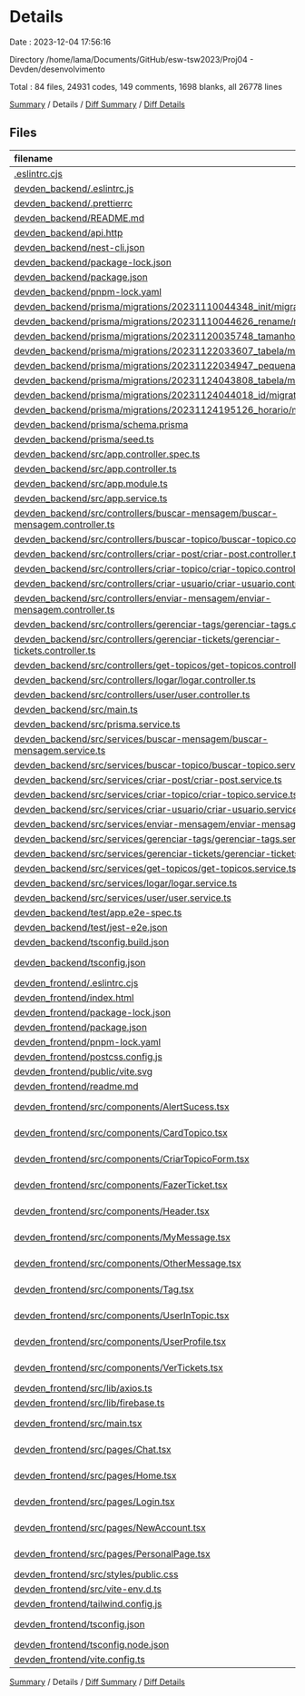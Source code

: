 # Details

Date : 2023-12-04 17:56:16

Directory /home/lama/Documents/GitHub/esw-tsw2023/Proj04 - Devden/desenvolvimento

Total : 84 files,  24931 codes, 149 comments, 1698 blanks, all 26778 lines

[Summary](results.md) / Details / [Diff Summary](diff.md) / [Diff Details](diff-details.md)

## Files
| filename | language | code | comment | blank | total |
| :--- | :--- | ---: | ---: | ---: | ---: |
| [.eslintrc.cjs](/.eslintrc.cjs) | JavaScript | 14 | 0 | 1 | 15 |
| [devden_backend/.eslintrc.js](/devden_backend/.eslintrc.js) | JavaScript | 25 | 0 | 1 | 26 |
| [devden_backend/.prettierrc](/devden_backend/.prettierrc) | JSON | 4 | 0 | 0 | 4 |
| [devden_backend/README.md](/devden_backend/README.md) | Markdown | 161 | 12 | 125 | 298 |
| [devden_backend/api.http](/devden_backend/api.http) | HTTP | 39 | 4 | 14 | 57 |
| [devden_backend/nest-cli.json](/devden_backend/nest-cli.json) | JSON | 8 | 0 | 1 | 9 |
| [devden_backend/package-lock.json](/devden_backend/package-lock.json) | JSON | 8,903 | 0 | 1 | 8,904 |
| [devden_backend/package.json](/devden_backend/package.json) | JSON | 69 | 6 | 0 | 75 |
| [devden_backend/pnpm-lock.yaml](/devden_backend/pnpm-lock.yaml) | YAML | 4,653 | 0 | 689 | 5,342 |
| [devden_backend/prisma/migrations/20231110044348_init/migration.sql](/devden_backend/prisma/migrations/20231110044348_init/migration.sql) | SQL | 60 | 16 | 24 | 100 |
| [devden_backend/prisma/migrations/20231110044626_rename/migration.sql](/devden_backend/prisma/migrations/20231110044626_rename/migration.sql) | SQL | 66 | 42 | 37 | 145 |
| [devden_backend/prisma/migrations/20231120035748_tamanho/migration.sql](/devden_backend/prisma/migrations/20231120035748_tamanho/migration.sql) | SQL | 12 | 20 | 6 | 38 |
| [devden_backend/prisma/migrations/20231122033607_tabela/migration.sql](/devden_backend/prisma/migrations/20231122033607_tabela/migration.sql) | SQL | 10 | 3 | 4 | 17 |
| [devden_backend/prisma/migrations/20231122034947_pequena/migration.sql](/devden_backend/prisma/migrations/20231122034947_pequena/migration.sql) | SQL | 8 | 14 | 5 | 27 |
| [devden_backend/prisma/migrations/20231124043808_tabela/migration.sql](/devden_backend/prisma/migrations/20231124043808_tabela/migration.sql) | SQL | 10 | 3 | 4 | 17 |
| [devden_backend/prisma/migrations/20231124044018_id/migration.sql](/devden_backend/prisma/migrations/20231124044018_id/migration.sql) | SQL | 1 | 1 | 1 | 3 |
| [devden_backend/prisma/migrations/20231124195126_horario/migration.sql](/devden_backend/prisma/migrations/20231124195126_horario/migration.sql) | SQL | 1 | 1 | 1 | 3 |
| [devden_backend/prisma/schema.prisma](/devden_backend/prisma/schema.prisma) | Prisma | 87 | 2 | 29 | 118 |
| [devden_backend/prisma/seed.ts](/devden_backend/prisma/seed.ts) | TypeScript | 82 | 0 | 15 | 97 |
| [devden_backend/src/app.controller.spec.ts](/devden_backend/src/app.controller.spec.ts) | TypeScript | 19 | 0 | 5 | 24 |
| [devden_backend/src/app.controller.ts](/devden_backend/src/app.controller.ts) | TypeScript | 10 | 0 | 3 | 13 |
| [devden_backend/src/app.module.ts](/devden_backend/src/app.module.ts) | TypeScript | 32 | 0 | 2 | 34 |
| [devden_backend/src/app.service.ts](/devden_backend/src/app.service.ts) | TypeScript | 7 | 0 | 2 | 9 |
| [devden_backend/src/controllers/buscar-mensagem/buscar-mensagem.controller.ts](/devden_backend/src/controllers/buscar-mensagem/buscar-mensagem.controller.ts) | TypeScript | 14 | 0 | 4 | 18 |
| [devden_backend/src/controllers/buscar-topico/buscar-topico.controller.ts](/devden_backend/src/controllers/buscar-topico/buscar-topico.controller.ts) | TypeScript | 13 | 0 | 4 | 17 |
| [devden_backend/src/controllers/criar-post/criar-post.controller.ts](/devden_backend/src/controllers/criar-post/criar-post.controller.ts) | TypeScript | 15 | 0 | 4 | 19 |
| [devden_backend/src/controllers/criar-topico/criar-topico.controller.ts](/devden_backend/src/controllers/criar-topico/criar-topico.controller.ts) | TypeScript | 15 | 0 | 3 | 18 |
| [devden_backend/src/controllers/criar-usuario/criar-usuario.controller.ts](/devden_backend/src/controllers/criar-usuario/criar-usuario.controller.ts) | TypeScript | 20 | 0 | 6 | 26 |
| [devden_backend/src/controllers/enviar-mensagem/enviar-mensagem.controller.ts](/devden_backend/src/controllers/enviar-mensagem/enviar-mensagem.controller.ts) | TypeScript | 15 | 0 | 4 | 19 |
| [devden_backend/src/controllers/gerenciar-tags/gerenciar-tags.controller.ts](/devden_backend/src/controllers/gerenciar-tags/gerenciar-tags.controller.ts) | TypeScript | 30 | 0 | 8 | 38 |
| [devden_backend/src/controllers/gerenciar-tickets/gerenciar-tickets.controller.ts](/devden_backend/src/controllers/gerenciar-tickets/gerenciar-tickets.controller.ts) | TypeScript | 18 | 0 | 5 | 23 |
| [devden_backend/src/controllers/get-topicos/get-topicos.controller.ts](/devden_backend/src/controllers/get-topicos/get-topicos.controller.ts) | TypeScript | 10 | 0 | 3 | 13 |
| [devden_backend/src/controllers/logar/logar.controller.ts](/devden_backend/src/controllers/logar/logar.controller.ts) | TypeScript | 14 | 0 | 4 | 18 |
| [devden_backend/src/controllers/user/user.controller.ts](/devden_backend/src/controllers/user/user.controller.ts) | TypeScript | 21 | 0 | 5 | 26 |
| [devden_backend/src/main.ts](/devden_backend/src/main.ts) | TypeScript | 8 | 0 | 2 | 10 |
| [devden_backend/src/prisma.service.ts](/devden_backend/src/prisma.service.ts) | TypeScript | 8 | 0 | 2 | 10 |
| [devden_backend/src/services/buscar-mensagem/buscar-mensagem.service.ts](/devden_backend/src/services/buscar-mensagem/buscar-mensagem.service.ts) | TypeScript | 32 | 0 | 7 | 39 |
| [devden_backend/src/services/buscar-topico/buscar-topico.service.ts](/devden_backend/src/services/buscar-topico/buscar-topico.service.ts) | TypeScript | 17 | 0 | 3 | 20 |
| [devden_backend/src/services/criar-post/criar-post.service.ts](/devden_backend/src/services/criar-post/criar-post.service.ts) | TypeScript | 24 | 0 | 4 | 28 |
| [devden_backend/src/services/criar-topico/criar-topico.service.ts](/devden_backend/src/services/criar-topico/criar-topico.service.ts) | TypeScript | 20 | 0 | 4 | 24 |
| [devden_backend/src/services/criar-usuario/criar-usuario.service.ts](/devden_backend/src/services/criar-usuario/criar-usuario.service.ts) | TypeScript | 16 | 0 | 3 | 19 |
| [devden_backend/src/services/enviar-mensagem/enviar-mensagem.service.ts](/devden_backend/src/services/enviar-mensagem/enviar-mensagem.service.ts) | TypeScript | 25 | 0 | 5 | 30 |
| [devden_backend/src/services/gerenciar-tags/gerenciar-tags.service.ts](/devden_backend/src/services/gerenciar-tags/gerenciar-tags.service.ts) | TypeScript | 58 | 0 | 9 | 67 |
| [devden_backend/src/services/gerenciar-tickets/gerenciar-tickets.service.ts](/devden_backend/src/services/gerenciar-tickets/gerenciar-tickets.service.ts) | TypeScript | 21 | 0 | 5 | 26 |
| [devden_backend/src/services/get-topicos/get-topicos.service.ts](/devden_backend/src/services/get-topicos/get-topicos.service.ts) | TypeScript | 9 | 0 | 3 | 12 |
| [devden_backend/src/services/logar/logar.service.ts](/devden_backend/src/services/logar/logar.service.ts) | TypeScript | 21 | 0 | 6 | 27 |
| [devden_backend/src/services/user/user.service.ts](/devden_backend/src/services/user/user.service.ts) | TypeScript | 19 | 0 | 4 | 23 |
| [devden_backend/test/app.e2e-spec.ts](/devden_backend/test/app.e2e-spec.ts) | TypeScript | 20 | 0 | 5 | 25 |
| [devden_backend/test/jest-e2e.json](/devden_backend/test/jest-e2e.json) | JSON | 9 | 0 | 1 | 10 |
| [devden_backend/tsconfig.build.json](/devden_backend/tsconfig.build.json) | JSON | 3 | 2 | 0 | 5 |
| [devden_backend/tsconfig.json](/devden_backend/tsconfig.json) | JSON with Comments | 21 | 0 | 1 | 22 |
| [devden_frontend/.eslintrc.cjs](/devden_frontend/.eslintrc.cjs) | JavaScript | 14 | 0 | 1 | 15 |
| [devden_frontend/index.html](/devden_frontend/index.html) | HTML | 13 | 1 | 2 | 16 |
| [devden_frontend/package-lock.json](/devden_frontend/package-lock.json) | JSON | 5,521 | 0 | 1 | 5,522 |
| [devden_frontend/package.json](/devden_frontend/package.json) | JSON | 40 | 0 | 1 | 41 |
| [devden_frontend/pnpm-lock.yaml](/devden_frontend/pnpm-lock.yaml) | YAML | 3,508 | 0 | 458 | 3,966 |
| [devden_frontend/postcss.config.js](/devden_frontend/postcss.config.js) | JavaScript | 6 | 0 | 1 | 7 |
| [devden_frontend/public/vite.svg](/devden_frontend/public/vite.svg) | XML | 1 | 0 | 0 | 1 |
| [devden_frontend/readme.md](/devden_frontend/readme.md) | Markdown | 16 | 0 | 10 | 26 |
| [devden_frontend/src/components/AlertSucess.tsx](/devden_frontend/src/components/AlertSucess.tsx) | TypeScript JSX | 27 | 0 | 2 | 29 |
| [devden_frontend/src/components/CardTopico.tsx](/devden_frontend/src/components/CardTopico.tsx) | TypeScript JSX | 15 | 0 | 3 | 18 |
| [devden_frontend/src/components/CriarTopicoForm.tsx](/devden_frontend/src/components/CriarTopicoForm.tsx) | TypeScript JSX | 61 | 1 | 10 | 72 |
| [devden_frontend/src/components/FazerTicket.tsx](/devden_frontend/src/components/FazerTicket.tsx) | TypeScript JSX | 80 | 1 | 6 | 87 |
| [devden_frontend/src/components/Header.tsx](/devden_frontend/src/components/Header.tsx) | TypeScript JSX | 3 | 0 | 1 | 4 |
| [devden_frontend/src/components/MyMessage.tsx](/devden_frontend/src/components/MyMessage.tsx) | TypeScript JSX | 14 | 0 | 2 | 16 |
| [devden_frontend/src/components/OtherMessage.tsx](/devden_frontend/src/components/OtherMessage.tsx) | TypeScript JSX | 19 | 0 | 2 | 21 |
| [devden_frontend/src/components/Tag.tsx](/devden_frontend/src/components/Tag.tsx) | TypeScript JSX | 8 | 0 | 2 | 10 |
| [devden_frontend/src/components/UserInTopic.tsx](/devden_frontend/src/components/UserInTopic.tsx) | TypeScript JSX | 19 | 0 | 2 | 21 |
| [devden_frontend/src/components/UserProfile.tsx](/devden_frontend/src/components/UserProfile.tsx) | TypeScript JSX | 40 | 0 | 6 | 46 |
| [devden_frontend/src/components/VerTickets.tsx](/devden_frontend/src/components/VerTickets.tsx) | TypeScript JSX | 56 | 0 | 7 | 63 |
| [devden_frontend/src/lib/axios.ts](/devden_frontend/src/lib/axios.ts) | TypeScript | 6 | 0 | 2 | 8 |
| [devden_frontend/src/lib/firebase.ts](/devden_frontend/src/lib/firebase.ts) | TypeScript | 13 | 2 | 4 | 19 |
| [devden_frontend/src/main.tsx](/devden_frontend/src/main.tsx) | TypeScript JSX | 22 | 0 | 2 | 24 |
| [devden_frontend/src/pages/Chat.tsx](/devden_frontend/src/pages/Chat.tsx) | TypeScript JSX | 163 | 3 | 22 | 188 |
| [devden_frontend/src/pages/Home.tsx](/devden_frontend/src/pages/Home.tsx) | TypeScript JSX | 139 | 5 | 22 | 166 |
| [devden_frontend/src/pages/Login.tsx](/devden_frontend/src/pages/Login.tsx) | TypeScript JSX | 97 | 0 | 16 | 113 |
| [devden_frontend/src/pages/NewAccount.tsx](/devden_frontend/src/pages/NewAccount.tsx) | TypeScript JSX | 110 | 5 | 14 | 129 |
| [devden_frontend/src/pages/PersonalPage.tsx](/devden_frontend/src/pages/PersonalPage.tsx) | TypeScript JSX | 66 | 0 | 4 | 70 |
| [devden_frontend/src/styles/public.css](/devden_frontend/src/styles/public.css) | CSS | 7 | 0 | 3 | 10 |
| [devden_frontend/src/vite-env.d.ts](/devden_frontend/src/vite-env.d.ts) | TypeScript | 0 | 1 | 1 | 2 |
| [devden_frontend/tailwind.config.js](/devden_frontend/tailwind.config.js) | JavaScript | 14 | 1 | 1 | 16 |
| [devden_frontend/tsconfig.json](/devden_frontend/tsconfig.json) | JSON with Comments | 21 | 2 | 3 | 26 |
| [devden_frontend/tsconfig.node.json](/devden_frontend/tsconfig.node.json) | JSON | 10 | 0 | 1 | 11 |
| [devden_frontend/vite.config.ts](/devden_frontend/vite.config.ts) | TypeScript | 5 | 1 | 2 | 8 |

[Summary](results.md) / Details / [Diff Summary](diff.md) / [Diff Details](diff-details.md)